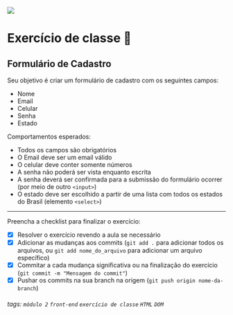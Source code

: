 ![](https://i.imgur.com/xG74tOh.png)

# Exercício de classe 🏫

## Formulário de Cadastro

Seu objetivo é criar um formulário de cadastro com os seguintes campos:
- Nome
- Email
- Celular
- Senha
- Estado

Comportamentos esperados:
- Todos os campos são obrigatórios
- O Email deve ser um email válido
- O celular deve conter somente números
- A senha não poderá ser vista enquanto escrita
- A senha deverá ser confirmada para a submissão do formulário ocorrer (por meio de outro `<input>`)
- O estado deve ser escolhido a partir de uma lista com todos os estados do Brasil (elemento `<select>`)
---

Preencha a checklist para finalizar o exercício:

- [x] Resolver o exercício revendo a aula se necessário
- [x] Adicionar as mudanças aos commits (`git add .` para adicionar todos os arquivos, ou `git add nome_do_arquivo` para adicionar um arquivo específico)
- [x] Commitar a cada mudança significativa ou na finalização do exercício (`git commit -m "Mensagem do commit"`)
- [x] Pushar os commits na sua branch na origem (`git push origin nome-da-branch`)

###### tags: `módulo 2` `front-end` `exercício de classe` `HTML` `DOM`

